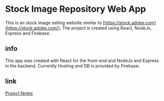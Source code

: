 # Stock Image Repository Web App

This is an stock image selling website similar to [https://stock.adobe.com](https://stock.adobe.com/). The project is created using React, NodeJs, Express and Firebase.

## info
This app was created with React for the front-end and NodeJs and Express in the backend. Currently Hosting and DB is provided by Firebase.

## link
[Project Notes](https://www.notion.so/Image-Repository-Web-App-a308f54a6fed4e0e8717754ea9756311)